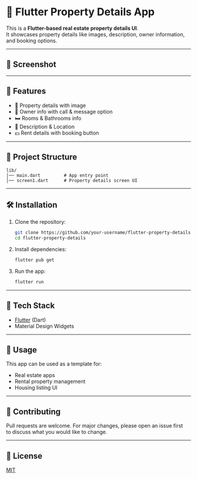 
# 🏡 Flutter Property Details App

This is a **Flutter-based real estate property details UI**.  
It showcases property details like images, description, owner information, and booking options.

---

## 📸 Screenshot


---

## 🚀 Features

- 📍 Property details with image  
- 👤 Owner info with call & message option  
- 🛏️ Rooms & Bathrooms info  
- 📝 Description & Location  
- 💵 Rent details with booking button  

---

## 📂 Project Structure

```
lib/
│── main.dart         # App entry point  
│── screen1.dart      # Property details screen UI  
```

---

## 🛠️ Installation

1. Clone the repository:
   ```bash
   git clone https://github.com/your-username/flutter-property-details.git
   cd flutter-property-details
   ```

2. Install dependencies:
   ```bash
   flutter pub get
   ```

3. Run the app:
   ```bash
   flutter run
   ```

---

## 📱 Tech Stack

- [Flutter](https://flutter.dev/) (Dart)
- Material Design Widgets

---

## 📌 Usage

This app can be used as a template for:  
- Real estate apps  
- Rental property management  
- Housing listing UI  

---

## 🤝 Contributing

Pull requests are welcome. For major changes, please open an issue first  
to discuss what you would like to change.

---

## 📄 License

[MIT](LICENSE)
